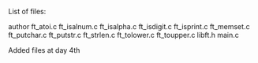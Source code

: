 List of files:

author
ft_atoi.c
ft_isalnum.c
ft_isalpha.c
ft_isdigit.c
ft_isprint.c
ft_memset.c
ft_putchar.c
ft_putstr.c
ft_strlen.c
ft_tolower.c
ft_toupper.c
libft.h
main.c
  
Added files at day 4th
